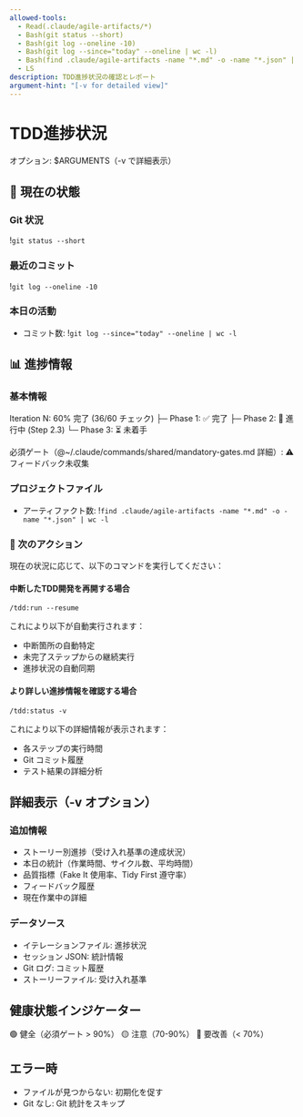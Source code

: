 ```yaml
---
allowed-tools:
  - Read(.claude/agile-artifacts/*)
  - Bash(git status --short)
  - Bash(git log --oneline -10)
  - Bash(git log --since="today" --oneline | wc -l)
  - Bash(find .claude/agile-artifacts -name "*.md" -o -name "*.json" | wc -l)
  - LS
description: TDD進捗状況の確認とレポート
argument-hint: "[-v for detailed view]"
---
```


# TDD進捗状況

オプション: $ARGUMENTS（-v で詳細表示）

## 🔄 現在の状態

### Git 状況

!`git status --short`

### 最近のコミット

!`git log --oneline -10`

### 本日の活動

- コミット数: !`git log --since="today" --oneline | wc -l`

## 📊 進捗情報

### 基本情報

Iteration N: 60% 完了 (36/60 チェック)
├─ Phase 1: ✅ 完了
├─ Phase 2: 🔄 進行中 (Step 2.3)
└─ Phase 3: ⏳ 未着手

必須ゲート（@~/.claude/commands/shared/mandatory-gates.md 詳細）: ⚠️ フィードバック未収集

### プロジェクトファイル

- アーティファクト数: !`find .claude/agile-artifacts -name "*.md" -o -name "*.json" | wc -l`

### 🚀 次のアクション

現在の状況に応じて、以下のコマンドを実行してください：

#### 中断したTDD開発を再開する場合
```
/tdd:run --resume
```
これにより以下が自動実行されます：
- 中断箇所の自動特定
- 未完了ステップからの継続実行
- 進捗状況の自動同期

#### より詳しい進捗情報を確認する場合
```
/tdd:status -v
```
これにより以下の詳細情報が表示されます：
- 各ステップの実行時間
- Git コミット履歴
- テスト結果の詳細分析

## 詳細表示（-v オプション）

### 追加情報

- ストーリー別進捗（受け入れ基準の達成状況）
- 本日の統計（作業時間、サイクル数、平均時間）
- 品質指標（Fake It 使用率、Tidy First 遵守率）
- フィードバック履歴
- 現在作業中の詳細

### データソース

- イテレーションファイル: 進捗状況
- セッション JSON: 統計情報
- Git ログ: コミット履歴
- ストーリーファイル: 受け入れ基準

## 健康状態インジケーター

🟢 健全（必須ゲート > 90%）
🟡 注意（70-90%）
🔴 要改善（< 70%）

## エラー時

- ファイルが見つからない: 初期化を促す
- Git なし: Git 統計をスキップ
